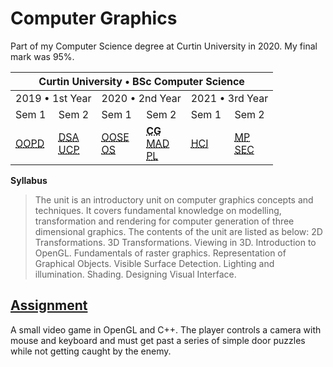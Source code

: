 # Computer Graphics

Part of my Computer Science degree at Curtin University in 2020. My final mark was 95%.

<table>
  <thead>
    <tr>
      <th colspan="6">Curtin University • BSc Computer Science</th>
    </tr>
  </thead>
  <tbody>
    <tr>
      <td colspan="2">2019 • 1st Year</td>
      <td colspan="2">2020 • 2nd Year</td>
      <td colspan="2">2021 • 3rd Year</td>
    </tr>
    <tr>
      <td>Sem 1</td>
      <td>Sem 2</td>
      <td>Sem 1</td>
      <td>Sem 2</td>
      <td>Sem 1</td>
      <td>Sem 2</td>
    </tr>
    <tr>
      <td rowspan="3">
        <a href="https://github.com/Alecadabra/OOPD" target="_blank" rel="noopener noreferrer">
        <abbr title="Object Oriented Program Design">OOPD</abbr></a></a>
      </td>
      <td rowspan="3">
        <a href="https://github.com/Alecadabra/DSA" target="_blank" rel="noopener noreferrer">
          <abbr title="Data Structures and Algorithms">DSA</abbr></a>
        <br>
        <a href="https://github.com/Alecadabra/UCP" target="_blank" rel="noopener noreferrer">
          <abbr title="Unix and C Programming">UCP</abbr></a>
      </td>
      <td rowspan="3">
        <a href="https://github.com/Alecadabra/OOSE" target="_blank" rel="noopener noreferrer">
          <abbr title="Object Oriented Software Engineering">OOSE</abbr></a></a>
        <br>
        <a href="https://github.com/Alecadabra/OS" target="_blank" rel="noopener noreferrer">
          <abbr title="Operating Systems">OS</abbr></a></a>
      </td>
      <td rowspan="3">
        <abbr title="Computer Graphics"><b>CG</b></abbr>
        <br>
        <a href="https://github.com/Alecadabra/MAD" target="_blank" rel="noopener noreferrer">
          <abbr title="Mobile Application Development">MAD</abbr></a></a>
        <br>
        <a href="https://github.com/Alecadabra/PL" target="_blank" rel="noopener noreferrer">
          <abbr title="Programming Languages">PL</abbr></a></a>
      </td>
      <td rowspan="3">
        <a href="https://github.com/Alecadabra/HCI" target="_blank" rel="noopener noreferrer">
          <abbr title="Machine Perception">HCI</abbr></a></a></td>
      <td rowspan="3">
        <a href="https://github.com/Alecadabra/MP" target="_blank" rel="noopener noreferrer">
          <abbr title="Machine Perception">MP</abbr></a></a>
        <br>
        <a href="https://github.com/Alecadabra/SEC" target="_blank" rel="noopener noreferrer">
          <abbr title="Software Engineering Concepts">SEC</abbr></a></a>
      </td>
    </tr>
    <tr>
    </tr>
    <tr>
    </tr>
  </tbody>
</table>

**Syllabus**

> The unit is an introductory unit on computer graphics concepts and techniques.
> It covers fundamental knowledge on modelling, transformation and rendering for 
> computer generation of three dimensional graphics. The contents of the unit are 
> listed as below: 2D Transformations. 3D Transformations. Viewing in 3D. 
> Introduction to OpenGL. Fundamentals of raster graphics. Representation of 
> Graphical Objects. Visible Surface Detection. Lighting and illumination. 
> Shading. Designing Visual Interface.

## [Assignment](Assignment)

A small video game in OpenGL and C++. The player controls a camera with mouse and
keyboard and must get past a series of simple door puzzles while not getting
caught by the enemy.
